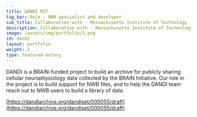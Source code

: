 ```yaml
---
title: DANDI MIT
tag_bar: Role - NWB specialist and developer
sub_title: Collaboration with - Massachusetts Institute of Technology
description: Collaboration with - Massachusetts Institute of Technology
image: /assets/img/portfolio/5.png
id: dandi
layout: portfolio
weight: 2
type: featured-entery
---
```


DANDI is a BRAIN-funded project to build an archive for publicly sharing cellular neurophysiology data collected by the BRAIN Initiative. Our role in the project is to build support for NWB files, and to help the DANDI team reach out to NWB users to build a library of data.

[https://dandiarchive.org/dandiset/000055/draft](https://dandiarchive.org/dandiset/000055/draft)
